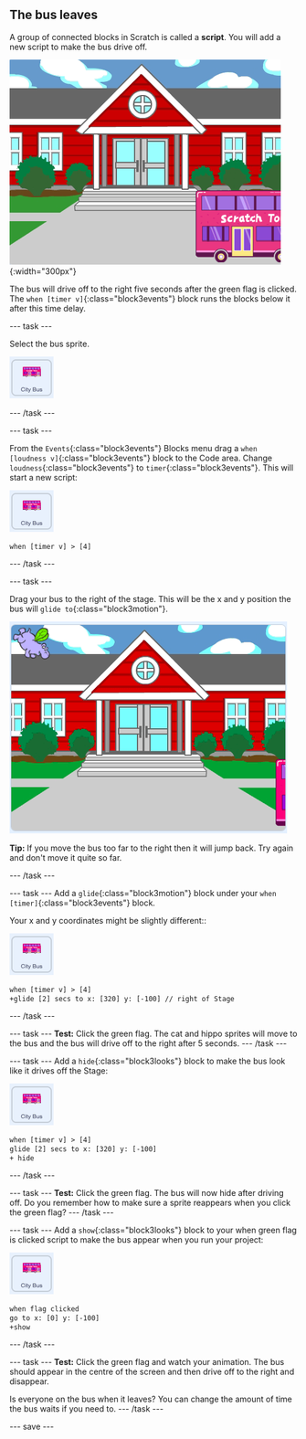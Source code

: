 ## The bus leaves

A group of connected blocks in Scratch is called a **script**. You will add a new script to make the bus drive off.

![Scratch walking to the bus](images/bus-leaving.png){:width="300px"}

The bus will drive off to the right five seconds after the green flag is clicked. The `when [timer v]`{:class="block3events"} block runs the blocks below it after this time delay.

--- task ---

Select the bus sprite.

![Bus sprite](images/bus-sprite.png)

--- /task ---

--- task ---

From the `Events`{:class="block3events"} Blocks menu drag a `when [loudness v]`{:class="block3events"} block to the Code area. Change `loudness`{:class="block3events"} to `timer`{:class="block3events"}. This will start a new script:

![Bus sprite](images/bus-sprite.png)

```blocks3
when [timer v] > [4] 
```

--- /task ---

--- task ---

Drag your bus to the right of the stage. This will be the x and y position the bus will `glide to`{:class="block3motion"}.

![](images/bus-right.png)

**Tip:** If you move the bus too far to the right then it will jump back. Try again and don't move it quite so far.

--- /task ---

--- task ---
Add a `glide`{:class="block3motion"} block under your `when [timer]`{:class="block3events"} block. 

Your x and y coordinates might be slightly different::

![Bus sprite](images/bus-sprite.png)

```blocks3
when [timer v] > [4] 
+glide [2] secs to x: [320] y: [-100] // right of Stage
```

--- /task ---

--- task ---
**Test:** Click the green flag. The cat and hippo sprites will move to the bus and the bus will drive off to the right after 5 seconds. 
--- /task ---

--- task ---
Add a `hide`{:class="block3looks"} block to make the bus look like it drives off the Stage:

![Bus sprite](images/bus-sprite.png)

```blocks3
when [timer v] > [4] 
glide [2] secs to x: [320] y: [-100]
+ hide
```
--- /task ---

--- task ---
**Test:** Click the green flag. The bus will now hide after driving off. Do you remember how to make sure a sprite reappears when you click the green flag?
--- /task ---

--- task ---
Add a `show`{:class="block3looks"} block to your when green flag is clicked script to make the bus appear when you run your project:

![Bus sprite](images/bus-sprite.png)

```blocks3
when flag clicked
go to x: [0] y: [-100] 
+show
```

--- /task ---

--- task ---
**Test:** Click the green flag and watch your animation. The bus should appear in the centre of the screen and then drive off to the right and disappear. 

Is everyone on the bus when it leaves? You can change the amount of time the bus waits if you need to.
--- /task ---

--- save ---
